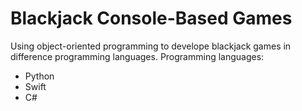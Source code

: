 # Blackjack Console-Based Games
Using object-oriented programming to develope blackjack games in difference programming languages.
Programming languages:
- Python
- Swift
- C#
